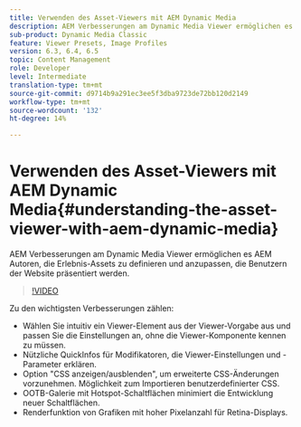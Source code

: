```yaml
---
title: Verwenden des Asset-Viewers mit AEM Dynamic Media
description: AEM Verbesserungen am Dynamic Media Viewer ermöglichen es AEM Autoren, die Erlebnis-Assets zu definieren und anzupassen, die Benutzern der Website präsentiert werden.
sub-product: Dynamic Media Classic
feature: Viewer Presets, Image Profiles
version: 6.3, 6.4, 6.5
topic: Content Management
role: Developer
level: Intermediate
translation-type: tm+mt
source-git-commit: d9714b9a291ec3ee5f3dba9723de72bb120d2149
workflow-type: tm+mt
source-wordcount: '132'
ht-degree: 14%

---
```



# Verwenden des Asset-Viewers mit AEM Dynamic Media{#understanding-the-asset-viewer-with-aem-dynamic-media}

AEM Verbesserungen am Dynamic Media Viewer ermöglichen es AEM Autoren, die Erlebnis-Assets zu definieren und anzupassen, die Benutzern der Website präsentiert werden.

>[!VIDEO](https://video.tv.adobe.com/v/17783/?quality=9&learn=on)

Zu den wichtigsten Verbesserungen zählen:

* Wählen Sie intuitiv ein Viewer-Element aus der Viewer-Vorgabe aus und passen Sie die Einstellungen an, ohne die Viewer-Komponente kennen zu müssen.
* Nützliche QuickInfos für Modifikatoren, die Viewer-Einstellungen und -Parameter erklären.
* Option &quot;CSS anzeigen/ausblenden&quot;, um erweiterte CSS-Änderungen vorzunehmen. Möglichkeit zum Importieren benutzerdefinierter CSS.
* OOTB-Galerie mit Hotspot-Schaltflächen minimiert die Entwicklung neuer Schaltflächen.
* Renderfunktion von Grafiken mit hoher Pixelanzahl für Retina-Displays.
